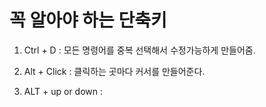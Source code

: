# 꼭 알아야 하는 단축키
1. Ctrl + D : 모든 명령어를 중복 선택해서 수정가능하게 만들어줌.

2. Alt + Click : 클릭하는 곳마다 커서를 만들어준다.

3. ALT + up or down : 